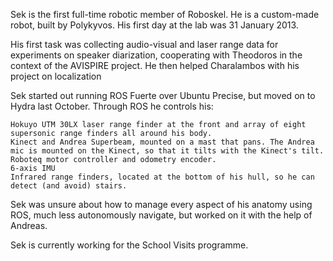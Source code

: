 

Sek is the first full-time robotic member of Roboskel. He is a custom-made robot, built by Polykyvos. His first day at the lab was 31 January 2013.

His first task was collecting audio-visual and laser range data for experiments on speaker diarization, cooperating with Theodoros in the context of the AVISPIRE project. He then helped Charalambos with his project on localization

Sek started out running ROS Fuerte over Ubuntu Precise, but moved on to Hydra last October. Through ROS he controls his:

    Hokuyo UTM 30LX laser range finder at the front and array of eight supersonic range finders all around his body.
    Kinect and Andrea Superbeam, mounted on a mast that pans. The Andrea mic is mounted on the Kinect, so that it tilts with the Kinect's tilt.
    Roboteq motor controller and odometry encoder.
    6-axis IMU
    Infrared range finders, located at the bottom of his hull, so he can detect (and avoid) stairs.

Sek was unsure about how to manage every aspect of his anatomy using ROS, much less autonomously navigate, but worked on it with the help of Andreas.

Sek is currently working for the School Visits programme.

